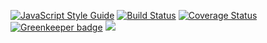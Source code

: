 [![JavaScript Style Guide](https://img.shields.io/badge/code%20style-standard-brightgreen.svg)](http://standardjs.com/)
[![Build Status](https://travis-ci.org/dog-ai/dogbot.svg?branch=master)](https://travis-ci.org/dog-ai/dogbot)
[![Coverage Status](https://coveralls.io/repos/github/dog-ai/dogbot/badge.svg?branch=master)](https://coveralls.io/github/dog-ai/dogbot?branch=master)
[![Greenkeeper badge](https://badges.greenkeeper.io/dog-ai/dogbot.svg)](https://greenkeeper.io/)
[![](https://img.shields.io/github/release/dog-ai/dogbot.svg)](https://github.com/dog-ai/dogbot/releases)
